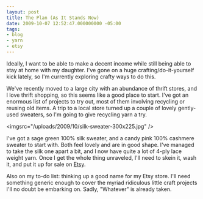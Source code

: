 ```yaml
---
layout: post
title: The Plan (As It Stands Now)
date: 2009-10-07 12:52:47.000000000 -05:00
tags:
- blog
- yarn
- etsy
---
```

Ideally, I want to be able to make a decent income while still being able to stay at home with my daughter. I've gone on a huge crafting/do-it-yourself kick lately, so I'm currently exploring crafty ways to do this.

We've recently moved to a large city with an abundance of thrift stores, and I love thrift shopping, so this seems like a good place to start. I've got an enormous list of projects to try out, most of them involving recycling or reusing old items. A trip to a local store turned up a couple of lovely gently-used sweaters, so I'm going to give recycling yarn a try.

<imgsrc="/uploads/2009/10/silk-sweater-300x225.jpg" />

I've got a sage green 100% silk sweater, and a candy pink 100% cashmere sweater to start with. Both feel lovely and are in good shape. I've managed to take the silk one apart a bit, and I now have quite a lot of 4-ply lace weight yarn. Once I get the whole thing unraveled, I'll need to skein it, wash it, and put it up for sale on <a href="http://www.etsy.com/">Etsy</a>.

Also on my to-do list: thinking up a good name for my Etsy store. I'll need something generic enough to cover the myriad ridiculous little craft projects I'll no doubt be embarking on. Sadly, "Whatever" is already taken.
